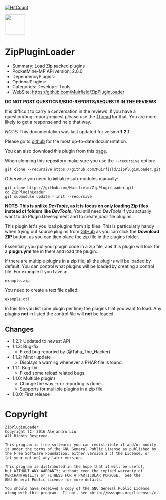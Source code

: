 [![HitCount](http://hits.dwyl.io/YTiStrafeNubzHD/ZipPluginLoader.svg)](http://hits.dwyl.io/YTiStrafeNubzHD/ZipPluginLoader)

<!-- template: startup.md -->


<!-- end-include -->
<img id="ZipPlugin-icon.png" src="https://raw.githubusercontent.com/Muirfield/ZipPluginLoader/master/media/ZipPlugin-icon.png" style="width:64px;height:64px" width="64" height="64"/>
<!-- php: $v_forum_thread = "http://forums.pocketmine.net/threads/zippluginloader.8924"; -->
<!-- php: $copyright="2016"; -->
<!-- meta: Categories = Developer Tools -->
<!-- php: $v_skip_lite_explanation = 1; -->
<!-- template: header.md -->

# ZipPluginLoader

- Summary: Load Zip packed plugins
- PocketMine-MP API version: 2.0.0
- DependencyPlugins: 
- OptionalPlugins: 
- Categories: Developer Tools 
- WebSite: https://github.com/Muirfield/ZipPluginLoader


<!-- end-include -->

<!-- template: prologue.md -->
**DO NOT POST QUESTIONS/BUG-REPORTS/REQUESTS IN THE REVIEWS**

It is difficult to carry a conversation in the reviews.  If you
have a question/bug-report/request please use the
[Thread](http://forums.pocketmine.net/threads/zippluginloader.8924) for
that.  You are more likely to get a response and help that way.

_NOTE:_ This documentation was last updated for version **1.2.1**.

Please go to
[github](https://github.com/Muirfield/ZipPluginLoader)
for the most up-to-date documentation.

You can also download this plugin from this [page](https://github.com/Muirfield/ZipPluginLoader/releases).

When clonning this repository make sure you use the `--recursive` option:

    git clone --recursive https://github.com/Muirfield/ZipPluginLoader.git
    
Otherwise you need to initialize sub-modules manually:

    git clone https://github.com/Muirfield/ZipPluginLoader.git
    cd ZipPluginLoader
    git submodule update --init --recursive





<!-- end-include -->

**NOTE: This is unlike _DevTools_, as it is focus on only loading Zip files
instead of folders like _DevTools_.**  You still need _DevTools_ if
you actually want to do Plugin Development and to create _phar_ file
plugins.

This plugin let's you load plugins from zip files.  This is
particularly handy when trying out source plugins from
[GitHub](http://github.com) as you can click the **Download ZIP**
button, as you can then place the zip file in the plugins folder.

Essentially you put your plugin code in a zip file, and this plugin
will look for a **plugin.yml** file in there and load the plugin.

If there are multiple plugins in a zip file, all the plugins will be
loaded by default.  You can control what plugins will be loaded by
creating a control file.  For example if you have a:

	example.zip

You need to create a text file called:

	example.ctl

In this file you list (one plugin per line) the plugins that you want
to load.  Any plugins **not** in listed the control file will **not** be
loaded.

## Changes

* 1.2.1: Updated to newest API
* 1.1.3: Bug-fix
  - Fixed bug reported by (@Taha_The_Hacker)
* 1.1.2: Minor update
  * Displays a warning whenever a PHAR file is found.
* 1.1.1: Bug-fix
  - Fixed some reload related bugs.
* 1.1.0: Multiple plugins
  * Change the way error reporting is done...
  * Supports for multiple plugins in a zip file.
* 1.0.0: First release

<!-- template: license/gpl2.md -->
# Copyright

    ZipPluginLoader
    Copyright (C) 2016 Alejandro Liu
    All Rights Reserved.

    This program is free software: you can redistribute it and/or modify
    it under the terms of the GNU General Public License as published by
    the Free Software Foundation, either version 2 of the License, or
    (at your option) any later version.

    This program is distributed in the hope that it will be useful,
    but WITHOUT ANY WARRANTY; without even the implied warranty of
    MERCHANTABILITY or FITNESS FOR A PARTICULAR PURPOSE.  See the
    GNU General Public License for more details.

    You should have received a copy of the GNU General Public License
    along with this program.  If not, see <http://www.gnu.org/licenses/>.


<!-- end-include -->

